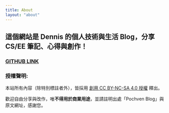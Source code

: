 ```yaml
---
title: About
layout: "about"
---
```


## 這個網站是 Dennis 的個人技術與生活 Blog，分享 CS/EE 筆記、心得與創作！  
### [GITHUB LINK](https://github.com/DennisMaCF/Pochven.git)

### 授權聲明:
本站所有內容（除特別標註者外），皆採用 [創用 CC BY-NC-SA 4.0 授權](https://creativecommons.org/licenses/by-nc/4.0/deed.zh_TW) 釋出。

歡迎自由分享與改作，唯**不得用於商業用途**，並請註明出處「Pochven Blog」與原文網址，感謝您。
